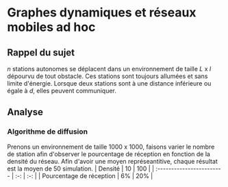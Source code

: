 # Graphes dynamiques et réseaux mobiles ad hoc

## Rappel du sujet
*n* stations autonomes se déplacent dans un environnement de taille *L* x *l* dépourvu de tout obstacle. Ces stations sont toujours allumées et sans limite d'énergie. Lorsque deux stations sont à une distance inférieure ou égale à *d*, elles peuvent communiquer.

## Analyse
### Algorithme de diffusion

Prenons un environnement de taille 1000 x 1000, faisons varier le nombre de station afin d'observer le pourcentage de réception en fonction de la densité du réseau. Afin d'avoir une moyen représeantitive, chaque résultat est la moyen de 50 simulation.
| Densité                   | 10 | 100 |
| :------------------------ | :-: | :-: |
| Pourcentage de réception  | 6% | 20% |
